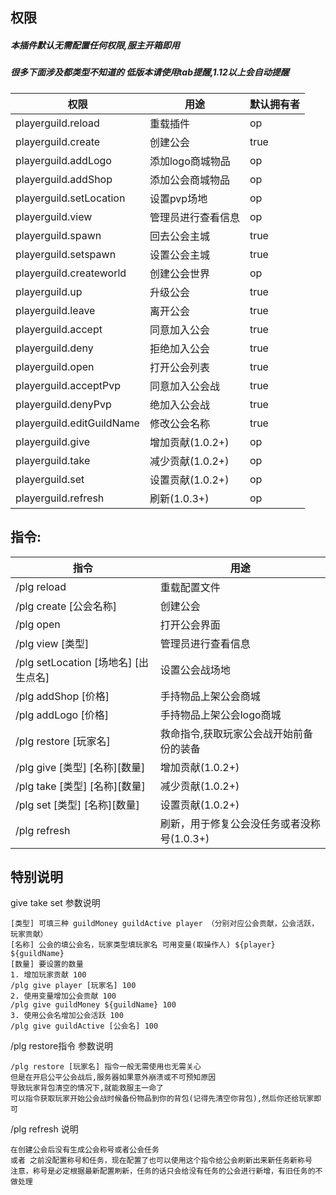 ## 权限

##### 本插件默认无需配置任何权限,服主开箱即用

##### 很多下面涉及都类型不知道的 低版本请使用tab提醒,1.12以上会自动提醒

| 权限                           | 用途           | 默认拥有者  |
|------------------------------|--------------|--------|
| playerguild.reload           | 重载插件         | op     |
| playerguild.create           | 创建公会         | true   |
| playerguild.addLogo          | 添加logo商城物品   | op     |
| playerguild.addShop          | 添加公会商城物品     | op     |
| playerguild.setLocation      | 设置pvp场地      | op     |
| playerguild.view             | 管理员进行查看信息    | op     |
| playerguild.spawn            | 回去公会主城       | true   |
| playerguild.setspawn         | 设置公会主城       | true   |
| playerguild.createworld      | 创建公会世界       | op     |
| playerguild.up               | 升级公会         | true   |
| playerguild.leave            | 离开公会         | true   |
| playerguild.accept           | 同意加入公会       | true   |
| playerguild.deny             | 拒绝加入公会       | true   |
| playerguild.open             | 打开公会列表       | true   |
| playerguild.acceptPvp        | 同意加入公会战      | true   |
| playerguild.denyPvp          | 绝加入公会战       | true   |
| playerguild.editGuildName    | 修改公会名称       | true   |
| playerguild.give             | 增加贡献(1.0.2+) | op     |
| playerguild.take             | 减少贡献(1.0.2+) | op     |
| playerguild.set              | 设置贡献(1.0.2+) | op     |
| playerguild.refresh          | 刷新(1.0.3+)   | op     |

## 指令:

| 指令                                 | 用途                        |
|------------------------------------|---------------------------|
| /plg reload                        | 重载配置文件                    |
| /plg create [公会名称]                 | 创建公会                      |
| /plg open                          | 打开公会界面                    |
| /plg view  [类型]                    | 管理员进行查看信息                 |
| /plg setLocation  [场地名] [出生点名]     | 设置公会战场地                   |
| /plg addShop  [价格]                 | 手持物品上架公会商城                |
| /plg addLogo  [价格]                 | 手持物品上架公会logo商城            |
| /plg restore  [玩家名]                | 救命指令,获取玩家公会战开始前备份的装备      |
| /plg give  [类型] [名称][数量]           | 增加贡献(1.0.2+)              |
| /plg take  [类型] [名称][数量]           | 减少贡献(1.0.2+)              |
| /plg set  [类型] [名称][数量]            | 设置贡献(1.0.2+)              |
| /plg refresh                       | 刷新，用于修复公会没任务或者没称号(1.0.3+) |

## 特别说明

give take set 参数说明
```
[类型] 可填三种 guildMoney guildActive player （分别对应公会贡献，公会活跃，玩家贡献）
[名称] 公会的填公会名，玩家类型填玩家名 可用变量(取操作人) ${player} ${guildName}
[数量] 要设置的数量
1. 增加玩家贡献 100
/plg give player [玩家名] 100
2. 使用变量增加公会贡献 100
/plg give guildMoney ${guildName} 100
3. 使用公会名增加公会活跃 100
/plg give guildActive [公会名] 100
```

/plg restore指令 参数说明
```
/plg restore [玩家名] 指令一般无需使用也无需关心  
但是在开启公平公会战后,服务器如果意外崩溃或不可预知原因  
导致玩家背包清空的情况下,就能救服主一命了   
可以指令获取玩家开始公会战时候备份物品到你的背包(记得先清空你背包),然后你还给玩家即可
```

/plg refresh 说明
```
在创建公会后没有生成公会称号或者公会任务
或者 之前没配置称号和任务，现在配置了也可以使用这个指令给公会刷新出来新任务新称号
注意，称号是必定根据最新配置刷新，任务的话只会给没有任务的公会进行新增，有旧任务的不做处理
```
